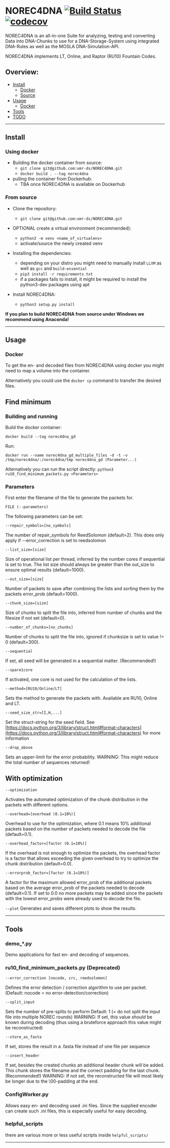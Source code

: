 # NOREC4DNA [![Build Status](https://travis-ci.com/thejanky/fountaindna.svg?token=ChxYCfqxwUJpgKstks1n&branch=master)](https://travis-ci.com/thejanky/fountaindna) [![codecov](https://codecov.io/gh/thejanky/fountaindna/branch/master/graph/badge.svg?token=WglFq3uNTI)](https://codecov.io/gh/thejanky/fountaindna)

NOREC4DNA is an all-in-one Suite for analyzing, testing and converting Data into DNA-Chunks to use for a
DNA-Storage-System using integrated DNA-Rules as well as the MOSLA DNA-Simulation-API.

NOREC4DNA implements LT, Online, and Raptor (RU10) Fountain Codes.

## Overview:

- [Install](#Install)
    * [Docker](#Using-docker)
    * [Source](#From-source)
- [Usage](#Usage)
    * [Docker](#Docker)
- [Tools](#Tools)
- [TODO](#TODO)

---

## Install

### Using docker

+ Building the docker container from source:
    - ````git clone git@github.com:umr-ds/NOREC4DNA.git````
    - ```docker build . --tag norec4dna```
+ pulling the container from Dockerhub:
    - TBA once NOREC4DNA is available on Dockerhub
    
### From source

+ Clone the repository:
    - ````git clone git@github.com:umr-ds/NOREC4DNA.git````


+ OPTIONAL create a virtual environment (recommended):
    - ````python3 -m venv <name_of_virtualenv>````
    - activate/source the newly created venv


+ Installing the dependencies:
    - depending on your distro you might need to manually install `LLVM` as well as `gcc` and `build-essential`
    - ```pip3 install -r requirements.txt```
    - if a packages fails to install, it might be required to install the python3-dev packages using apt


+ Install NOREC4DNA:
    - ```python3 setup.py install```
  
**If you plan to build NOREC4DNA from source under Windows we recommend using Anaconda!**

---

## Usage

### Docker
To get the en- and decoded files from NOREC4DNA using docker you might need to map a volume into the container.

Alternatively you could use the `docker cp` command to transfer the desired files.


## Find minimum

### Building and running

Build the docker container:

`docker build --tag norec4dna_gd`

Run:

`docker run --name norec4dna_gd_multiple_files -d -t -v /tmp/norec4dna/:/norec4dna/tmp norec4dna_gd (Parameter...)`

Alternatively you can run the script directly:
`python3 ru10_find_minimum_packets.py <Parameters>`

### Parameters

First enter the filename of the file to generate the packets for.

`FILE (--parameters)`

The following parameters can be set:

`--repair_symbols=[no_symbols]`

The number of repair_symbols for ReedSolomon (default=2). This does only apply if --error_correction is set to reedsolomon

`--list_size=[size]`

Size of operational list per thread, inferred by the number cores if sequential is set to true. The list size should
always be greater than the out_size to ensure optimal results (default=1000).

`--out_size=[size]`

Number of packets to save after combining the lists and sorting them by the packets error_prob (default=1000).

`--chunk_size=[size]`

Size of chunks to split the file into, inferred from number of chunks and the filesize if not set (default=0).

`--number_of_chunks=[no_chunks]`

Number of chunks to split the file into, ignored if chunksize is set to value != 0 (default=300).

`--sequential`

If set, all seed will be generated in a sequential matter. (Recommended!)

`--spare1core`

If activated, one core is not used for the calculation of the lists.

`--method=[RU10/Online/LT]`

Sets the method to generate the packets with. Available are RU10, Online and LT.

`--seed_size_str=[I,H,...]`

Set the struct-string for the seed field. See [https://docs.python.org/3/library/struct.html#format-characters](https://docs.python.org/3/library/struct.html#format-characters) for more information

`--drop_above`

Sets an upper-limit for the error probability. WARNING: This might reduce the total number of sequences returned!

## With optimization

`--optimization`

Activates the automated optimization of the chunk distribution in the packets with different options.

`--overhead=[overhead (0.1=10%)]`

Overhead to use for the optimization, where 0.1 means 10% additional packets based on the number of packets needed to
decode the file (default=0.1).

`--overhead_factor=[factor (0.1=10%)]`

If the overhead is not enough to optimize the packets, the overhead factor is a factor that allows exceeding the given
overhead to try to optimize the chunk distribution (default=0.0).

`--errorprob_factor=[factor (0.1=10%)]`

A factor for the maximum allowed error_prob of the additional packets based on the average error_prob of the packets
needed to decode (default=0.1). If set to 0.0 no more packets may be added since the packets with the lowest error_probs
were already used to decode the file.

`--plot`
Generates and saves different plots to show the results.

---

## Tools

### demo_*.py

Demo applications for fast en- and decoding of sequences.

### ru10_find_minimum_packets.py (Deprecated)
`--error_correction [nocode, crc, reedsolomon]`

Defines the error detection / correction algorithm to use per packet. (Default: nocode = no error-detection/correction)

`--split_input`

Sets the number of pre-splits to perform Default: 1 (= do not split the input file into multiple NOREC rounds)
WARNING: If set, this value _should_ be known during decoding (thus using a bruteforce approach this value might be reconstructed) 

`--store_as_fasta`

If set, stores the result in a .fasta file instead of one file per sequence

`--insert_header`

If set, besides the created chunks an additional header chunk will be added. This chunk stores the filename and the correct padding for the last chunk.
(Recommended!) WARNING: If not set, the reconstructed file will most likely be longer due to the \00-padding at the end.
 

### ConfigWorker.py
Allows easy en- and decoding used .ini files.
Since the supplied encoder can create such .ini files, this is especially useful for easy decoding.


### helpful_scripts

there are various more or less useful scripts inside `helpful_scripts/`


---

